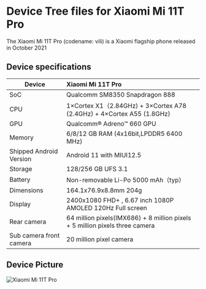 # Device Tree files for Xiaomi Mi 11T Pro

The Xiaomi Mi 11T Pro (codename: vili) is a Xiaomi flagship phone released in October 2021

## Device specifications

| Device                  | Xiaomi Mi 11T Pro                                                                    |
| ----------------------- | :------------------------------------------------------------------------------- |
| SoC                     | Qualcomm SM8350 Snapdragon 888                                                   |
| CPU                     | 1×Cortex X1（2.84GHz) + 3×Cortex A78 (2.4GHz) + 4×Cortex A55 (1.8GHz)            |
| GPU                     | Qualcomm® Adreno™ 660 GPU                                                        |
| Memory                  | 6/8/12 GB RAM (4x16bit,LPDDR5 6400 MHz)                                          |
| Shipped Android Version | Android 11 with MIUI12.5                                                         |
| Storage                 | 128/256 GB UFS 3.1                                                               |
| Battery                 | Non-removable Li-Po 5000 mAh（typ）                                              |
| Dimensions              | 164.1x76.9x8.8mm   204g                                                          |
| Display                 | 2400x1080 FHD+ , 6.67 inch 1080P AMOLED 120Hz Full screen                        |
| Rear camera             | 64 million pixels(IMX686) + 8 million pixels + 5 million pixels  three camera    |
| Sub camera front camera | 20 million pixel camera                                                          |                

## Device Picture
![Xiaomi Mi 11T Pro](https://cultura-informatica.com/wp-content/uploads/2021/08/Xiaomi-Mi-11T-Pro.jpg "Xiaomi Mi 11T Pro")
